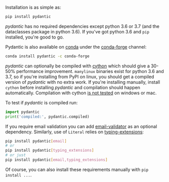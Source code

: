 Installation is as simple as:

```py
pip install pydantic
```

*pydantic* has no required dependencies except python 3.6 or 3.7 (and the dataclasses package in python 3.6).
If you've got python 3.6 and `pip` installed, you're good to go.

Pydantic is also available on [conda](https://www.anaconda.com) under the [conda-forge](https://conda-forge.org)
channel:

```bash
conda install pydantic -c conda-forge
```

*pydantic* can optionally be compiled with [cython](https://cython.org/) which should give a 30-50% performance
improvement. `manylinux` binaries exist for python 3.6 and 3.7, so if you're installing from PyPI on linux, you
should get a compiled version of *pydantic* with no extra work. If you're installing manually, install `cython`
before installing *pydantic* and compilation should happen automatically. Compilation with cython
[is not tested](https://github.com/samuelcolvin/pydantic/issues/555) on windows or mac.

To test if *pydantic* is compiled run:

```py
import pydantic
print('compiled:', pydantic.compiled)
```

If you require email validation you can add [email-validator](https://github.com/JoshData/python-email-validator)
as an optional dependency. Similarly, use of `Literal` relies on
[typing-extensions](https://pypi.org/project/typing-extensions/):

```bash
pip install pydantic[email]
# or
pip install pydantic[typing_extensions]
# or just
pip install pydantic[email,typing_extensions]
```

Of course, you can also install these requirements manually with `pip install ...`.
